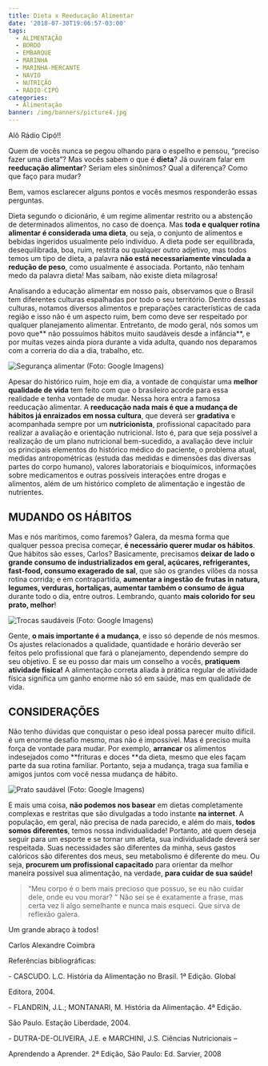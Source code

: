 ```yaml
---
title: Dieta x Reeducação Alimentar
date: '2018-07-30T19:06:57-03:00'
tags:
  - ALIMENTAÇÃO
  - BORDO
  - EMBARQUE
  - MARINHA
  - MARINHA-MERCANTE
  - NAVIO
  - NUTRIÇÃO
  - RÁDIO-CIPÓ
categories:
  - Alimentação
banner: /img/banners/picture4.jpg
---
```

Alô Rádio Cipó!!

Quem de vocês nunca se pegou olhando para o espelho e pensou, “preciso fazer uma dieta”? Mas vocês sabem o que é **dieta**? Já ouviram falar em **reeducação alimentar**? Seriam eles sinônimos? Qual a diferença? Como que faço para mudar? 

Bem, vamos esclarecer alguns pontos e vocês mesmos responderão essas perguntas.

Dieta segundo o dicionário, é um regime alimentar restrito ou a abstenção de determinados alimentos, no caso de doença. Mas **toda e qualquer rotina alimentar é considerada uma dieta**, ou seja, o conjunto de alimentos e bebidas ingeridos usualmente pelo indivíduo. A dieta pode ser equilibrada, desequilibrada, boa, ruim, restrita ou qualquer outro adjetivo, mas todos temos um tipo de dieta, a palavra **não está necessariamente vinculada a redução de peso**, como usualmente é associada. Portanto, não tenham medo da palavra dieta! Mas saibam, não existe dieta milagrosa!

Analisando a educação alimentar em nosso país, observamos que o Brasil tem diferentes culturas espalhadas por todo o seu território. Dentro dessas culturas, notamos diversos alimentos e preparações características de cada região e isso não é um aspecto ruim, bem como deve ser respeitado por qualquer planejamento alimentar. Entretanto, de modo geral, nós somos um povo que** não possuímos hábitos muito saudáveis desde a infância**, e por muitas vezes ainda piora durante a vida adulta, quando nos deparamos com a correria do dia a dia, trabalho, etc.

![Segurança alimentar (Foto: Google Imagens)](/img/banners/picture5.jpg)

Apesar do histórico ruim, hoje em dia, a vontade de conquistar uma **melhor qualidade de vida** tem feito com que o brasileiro acorde para essa realidade e tenha vontade de mudar. Nessa hora entra a famosa reeducação alimentar. A **reeducação nada mais é que a mudança de hábitos já enraizados em nossa cultura**, que deverá ser **gradativa** e acompanhada sempre por um **nutricionista**, profissional capacitado para realizar a avaliação e orientação nutricional. Isto é, para que seja possível a realização de um plano nutricional bem-sucedido, a avaliação deve incluir os principais elementos do histórico médico do paciente, o problema atual, medidas antropométricas (estuda das medidas e dimensões das diversas partes do corpo humano), valores laboratoriais e bioquímicos, informações sobre medicamentos e outras possíveis interações entre drogas e alimentos, além de um histórico completo de alimentação e ingestão de nutrientes.

## MUDANDO OS HÁBITOS

Mas e nós marítimos, como faremos? Galera, da mesma forma que qualquer pessoa precisa começar, **é necessário querer mudar os hábitos**. Que hábitos são esses, Carlos? Basicamente, precisamos **deixar de lado o grande consumo de industrializados em geral, açúcares, refrigerantes, fast-food, consumo exagerado de sal**, que são os grandes vilões da nossa rotina corrida; e em contrapartida, **aumentar a ingestão de frutas in natura, legumes, verduras, hortaliças, aumentar também o consumo de água** durante todo o dia, entre outros. Lembrando, quanto **mais colorido for seu prato, melhor**!

![Trocas saudáveis (Foto: Google Imagens)](/img/banners/picture8.jpg)

Gente, **o mais importante é a mudança**, e isso só depende de nós mesmos. Os ajustes relacionados a qualidade, quantidade e horário deverão ser feitos pelo profissional que fará o planejamento, dependendo sempre do seu objetivo. E se eu posso dar mais um conselho a vocês, **pratiquem atividade física!** A alimentação correta aliada à prática regular de atividade física significa um ganho enorme não só em saúde, mas em qualidade de vida.

## CONSIDERAÇÕES

Não tenho dúvidas que conquistar o peso ideal possa parecer muito difícil. é um enorme desafio mesmo, mas não é impossível. Mas é preciso muita força de vontade para mudar. Por exemplo, **arrancar** os alimentos indesejados como **frituras e doces **da dieta, mesmo que eles façam parte da sua rotina familiar. Portanto, seja a mudança, traga sua família e amigos juntos com você nessa mudança de hábito.

![Prato saudável (Foto: Google Imagens)](/img/banners/picture1.jpg)

E mais uma coisa, **não podemos nos basear** em dietas completamente complexas e restritas que são divulgadas a todo instante **na internet**. A população, em geral, não precisa de nada parecido, e além do mais, **todos somos diferentes**, temos nossa individualidade! Portanto, até quem deseja seguir para um esporte e se tornar um atleta, sua individualidade deverá ser respeitada. Suas necessidades são diferentes da minha, seus gastos calóricos são diferentes dos meus, seu metabolismo é diferente do meu. Ou seja, **procurem um profissional capacitado** para orientar da melhor maneira possível sua alimentação, na verdade, **para cuidar de sua saúde!**

> “Meu corpo é o bem mais precioso que possuo, se eu não cuidar dele, onde eu vou morar? ” Não sei se é exatamente a frase, mas certa vez li algo semelhante e nunca mais esqueci. Que sirva de reflexão galera.

Um grande abraço à todos!

Carlos Alexandre Coimbra

Referências bibliográficas:

\- CASCUDO. L.C. História da Alimentação no Brasil. 1ª Edição. Global 

Editora, 2004. 

\- FLANDRIN, J.L.; MONTANARI, M. História da Alimentação. 4ª Edição. 

São Paulo. Estação Liberdade, 2004. 

\- DUTRA-DE-OLIVEIRA, J.E. e MARCHINI, J.S. Ciências Nutricionais – 

Aprendendo a Aprender. 2ª Edição, São Paulo: Ed. Sarvier, 2008
